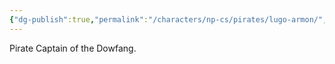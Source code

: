 ```yaml
---
{"dg-publish":true,"permalink":"/characters/np-cs/pirates/lugo-armon/","created":"2024-11-25T18:56:06.776-08:00","updated":"2025-01-27T19:48:34.000-08:00"}
---
```



Pirate Captain of the Dowfang.